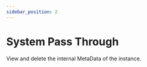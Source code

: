 ```yaml
---
sidebar_position: 2
---
```


# System Pass Through

View and delete the internal MetaData of the instance.
